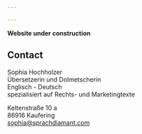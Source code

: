 ```yaml
---

---
```


**Website under construction**

## Contact
Sophia Hochholzer <br>
Übersetzerin und Dolmetscherin <br>
Englisch - Deutsch <br>
spezialisiert auf Rechts- und Marketingtexte

Keltenstraße 10 a <br>
86916 Kaufering <br>
sophia@sprachdiamant.com
